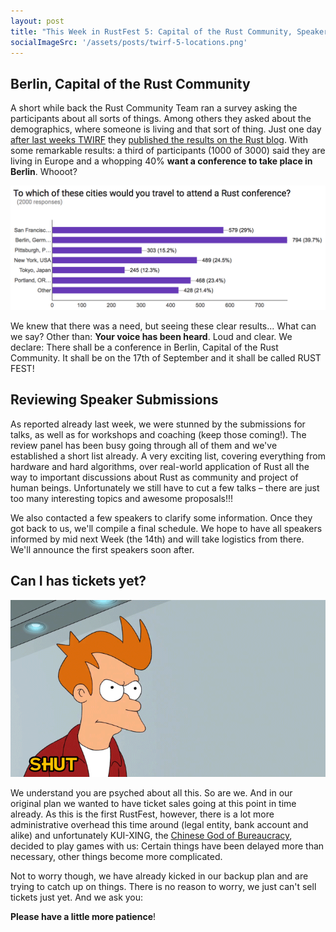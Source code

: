 ```yaml
---
layout: post
title: "This Week in RustFest 5: Capital of the Rust Community, Speaker submissions and updates on tickets sales"
socialImageSrc: '/assets/posts/twirf-5-locations.png'
---
```


## Berlin, Capital of the Rust Community

A short while back the Rust Community Team ran a survey asking the participants about all sorts of things. Among others they asked about the demographics, where someone is living and that sort of thing. Just one day [after last weeks TWIRF](/blog/this-week-in-rustfest-4-closing-cfp-call-for-mentors) they [published the results on the Rust blog](http://blog.rust-lang.org/2016/06/30/State-of-Rust-Survey-2016.html). With some remarkable results: a third of participants (1000 of 3000) said they are living in Europe and a whopping 40% **want a conference to take place in Berlin**. Whooot?

![Demographics](/assets/posts/twirf-5-locations.png)

We knew that there was a need, but seeing these clear results... What can we say? Other than: **Your voice has been heard**. Loud and clear. We declare: There shall be a conference in Berlin, Capital of the Rust Community. It shall be on the 17th of September and it shall be called RUST FEST!


## Reviewing Speaker Submissions

As reported already last week, we were stunned by the submissions for talks, as well as for workshops and coaching (keep those coming!). The review panel has been busy going through all of them and we've established a short list already. A very exciting list, covering everything from hardware and hard algorithms, over real-world application of Rust all the way to important discussions about Rust as community and project of human beings. Unfortunately we still have to cut a few talks – there are just too many interesting topics and awesome proposals!!!

We also contacted a few speakers to clarify some information. Once they got back to us, we'll compile a final schedule. We hope to have all speakers informed by mid next Week (the 14th) and will take logistics from there. We'll announce the first speakers soon after.


## Can I has tickets yet?

![Take my money](/assets/posts/twirf-5-take-my-money.gif)

We understand you are psyched about all this. So are we. And in our original plan we wanted to have ticket sales going at this point in time already. As this is the first RustFest, however, there is a lot more administrative overhead this time around (legal entity, bank account and alike) and unfortunately KUI-XING, the [Chinese God of Bureaucracy](http://www.godchecker.com/pantheon/chinese-mythology.php?deity=KUI-XING), decided to play games with us: Certain things have been delayed more than necessary, other things become more complicated.

Not to worry though, we have already kicked in our backup plan and are trying to catch up on things. There is no reason to worry, we just can't sell tickets just yet. And we ask you:

**Please have a little more patience**!
